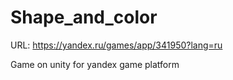 # Shape_and_color
URL: https://yandex.ru/games/app/341950?lang=ru

 Game on unity for yandex game platform 
